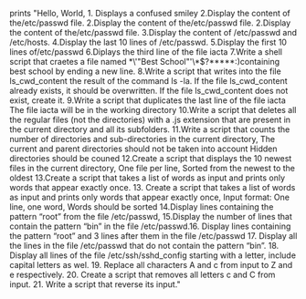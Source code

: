 prints "Hello, World, 1. Displays a confused smiley 2.Display the content of the/etc/passwd file. 2.Display the content of the/etc/passwd file. 2.Display the content of the/etc/passwd file. 3.Display the content of /etc/passwd and /etc/hosts. 4.Display the last 10 lines of /etc/passwd. 5.Display the first 10 lines of/etc/passwd 6.Diplays the third line of the file iacta 7.Write a shell script that craetes a file named \*\\'"Best School"\'\\*$\?\*\*\*\*\*:)containing best school by ending a new line. 8.Write a script that writes into the file ls_cwd_content the result of the command ls -la. If the file ls_cwd_content already exists, it should be overwritten. If the file ls_cwd_content does not exist, create it. 9.Write a script that duplicates the last line of the file iacta The file iacta will be in the working directory 10.Write a script that deletes all the regular files (not the directories) with a .js extension that are present in the current directory and all its subfolders. 11.Write a script that counts the number of directories and sub-directories in the current directory, The current and parent directories should not be taken into account Hidden directories should be couned 12.Create a script that displays the 10 newest files in the current directory, One file per line, Sorted from the newest to the oldest 13.Create a script that takes a list of words as input and prints only words that appear exactly once. 13. Create a script that takes a list of words as input and prints only words that appear exactly once, Input format: One line, one word, Words should be sorted 14.Display lines containing the pattern “root” from the file /etc/passwd, 15.Display the number of lines that contain the pattern “bin” in the file /etc/passwd.16. Display lines containing the pattern “root” and 3 lines after them in the file /etc/passwd 17. Display all the lines in the file /etc/passwd that do not contain the pattern “bin”. 18. Display all lines of the file /etc/ssh/sshd_config starting with a letter, include capital letters as wel. 19. Replace all characters A and c from input to Z and e respectively. 20. Create a script that removes all letters c and C from input. 21. Write a script that reverse its input."
